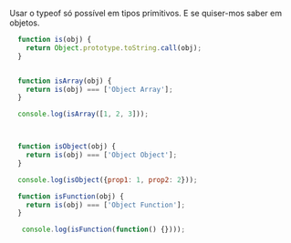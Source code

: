 Usar o typeof só possível em tipos primitivos.
E se quiser-mos saber em objetos.


```javascript
  function is(obj) {
    return Object.prototype.toString.call(obj);
  }


  function isArray(obj) {
    return is(obj) === ['Object Array'];
  }

  console.log(isArray([1, 2, 3]));



  function isObject(obj) {
    return is(obj) === ['Object Object'];
  }

  console.log(isObject({prop1: 1, prop2: 2}));

  function isFunction(obj) {
    return is(obj) === ['Object Function'];
  }

   console.log(isFunction(function() {})));

```
